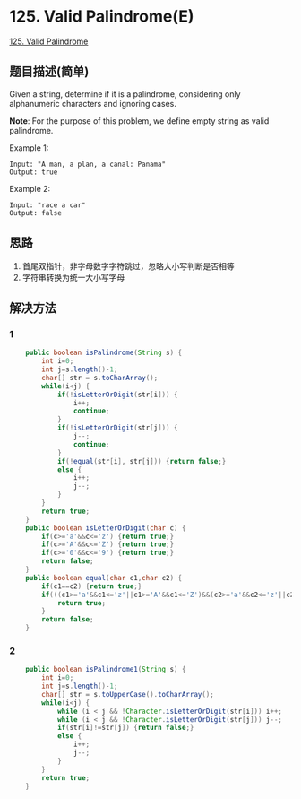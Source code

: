 # 125. Valid Palindrome(E)
[125. Valid Palindrome](https://leetcode-cn.com/problems/valid-palindrome/)

## 题目描述(简单)

Given a string, determine if it is a palindrome, considering only alphanumeric characters and ignoring cases.

**Note**: For the purpose of this problem, we define empty string as valid palindrome.

Example 1:
```
Input: "A man, a plan, a canal: Panama"
Output: true
```
Example 2:
```
Input: "race a car"
Output: false
```


## 思路

1. 首尾双指针，非字母数字字符跳过，忽略大小写判断是否相等
2. 字符串转换为统一大小写字母

## 解决方法

### 1



```java
    public boolean isPalindrome(String s) {
        int i=0;
        int j=s.length()-1;
        char[] str = s.toCharArray();
        while(i<j) {
        	if(!isLetterOrDigit(str[i])) {
        		i++;
        		continue;
        	}
        	if(!isLetterOrDigit(str[j])) {
        		j--;
        		continue;
        	}
        	if(!equal(str[i], str[j])) {return false;}
        	else {
				i++;
				j--;
			}
        }
        return true;
    }
    public boolean isLetterOrDigit(char c) {
    	if(c>='a'&&c<='z') {return true;}
    	if(c>='A'&&c<='Z') {return true;}
    	if(c>='0'&&c<='9') {return true;}
    	return false;
    }
    public boolean equal(char c1,char c2) {
		if(c1==c2) {return true;}
		if(((c1>='a'&&c1<='z'||c1>='A'&&c1<='Z')&&(c2>='a'&&c2<='z'||c2>='A'&&c2<='Z'))&&(c1-c2=='A'-'a'||c1-c2=='a'-'A')) {
			return true;
		}
		return false;
	}
```



### 2


```java
	public boolean isPalindrome1(String s) {
        int i=0;
        int j=s.length()-1;
        char[] str = s.toUpperCase().toCharArray();
        while(i<j) {
			while (i < j && !Character.isLetterOrDigit(str[i])) i++;
			while (i < j && !Character.isLetterOrDigit(str[j])) j--;
        	if(str[i]!=str[j]) {return false;}
        	else {
				i++;
				j--;
			}
        }
        return true;
    }
```



